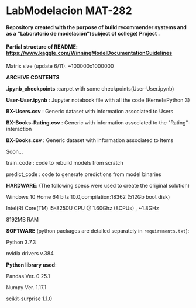 # LabModelacion MAT-282
 
#### Repository created with the purpose of build recommender systems and as a "Laboratorio de modelación"(subject of college) Project .

#### Partial structure of README: https://www.kaggle.com/WinningModelDocumentationGuidelines

Matrix size (update 6/11): ~100000x1000000

**ARCHIVE CONTENTS**

__.ipynb_checkpoints__       :carpet with some checkpoints(User-User.ipynb)

__User-User.ipynb__          : Jupyter notebook file with all the code (Kernel=Python 3)

__BX-Users.csv__                     : Generic dataset with information associated to Users

__BX-Books-Rating.csv__                    : Generic with information associated to the "Rating"-interaction

__BX-Books.csv__                  : Generic dataset with information associated to Items


Soon...

train_code                  : code to rebuild models from scratch

predict_code                : code to generate predictions from model binaries

**HARDWARE**: (The following specs were used to create the original solution)

Windows 10 Home 64 bits 10.0,compilation:18362 (512Gb boot disk)

Intel(R) Core(TM) i5-8250U CPU @ 1.60Ghz (8CPUs) , ~1.8GHz

8192MB RAM

**SOFTWARE** (python packages are detailed separately in `requirements.txt`):

Python 3.7.3

nvidia drivers v.384

**Python library used**:

Pandas Ver. 0.25.1

Numpy Ver. 1.17.1

scikit-surprise 1.1.0
